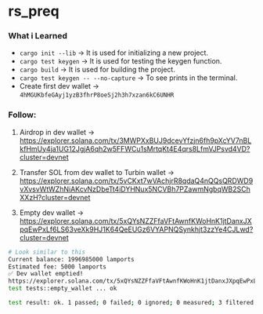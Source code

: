 # rs_preq

### What i Learned
- `cargo init --lib` → It is used for initializing a new project.
- `cargo test keygen` → It is used for testing the keygen function.
- `cargo build` → It is used for building the project.
- `cargo test keygen -- --no-capture` → To see prints in the terminal.
- Create first dev wallet  →  `4hMGUKbfeGAyj1yzB3fhrP8oeSj2h3h7xzan6kC6UNHR`


### Follow:
 1. Airdrop in dev wallet →  https://explorer.solana.com/tx/3MWPXxBUJ9dcevYfzjn6fh9pXcYV7nBLkfHmUy4ja1UG12JgjA6qh2w5FFWCu1sMrtqKt4E4qrs8LfmVJPsvd4VD?cluster=devnet

 2. Transfer SOL from dev wallet to Turbin wallet →  https://explorer.solana.com/tx/5vCKxt7wVAchjrR8qdaQ4nQQsQRDWD9vXvsvWtWZhNiAKcvNzDbeTt4iDYHNux5NCVBh7PZawmNgbqWB2SChXXzH?cluster=devnet

 3. Empty dev wallet →  https://explorer.solana.com/tx/5xQYsNZZFfaVFtAwnfKWoHnK1jtDanxJXpqEwPxLf6LS63veXk9HJ1K64QeEUGz6VYAPNQSynkhjt3zzYe4CJLwd?cluster=devnet
 
 ```bash
 # Look similar to this
Current balance: 1996985000 lamports
Estimated fee: 5000 lamports
✅ Dev wallet emptied!
https://explorer.solana.com/tx/5xQYsNZZFfaVFtAwnfKWoHnK1jtDanxJXpqEwPxLf6LS63veXk9HJ1K64QeEUGz6VYAPNQSynkhjt3zzYe4CJLwd?cluster=devnet
test tests::empty_wallet ... ok

test result: ok. 1 passed; 0 failed; 0 ignored; 0 measured; 3 filtered out; finished in 29.38s

 ```